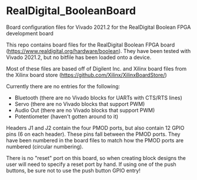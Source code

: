 # RealDigital_BooleanBoard
Board configuration files for Vivado 2021.2 for the RealDigital Boolean FPGA development board


This repo contains board files for the RealDigital Boolean FPGA board (https://www.realdigital.org/hardware/boolean).  They have been tested with Vivado 2021.2, but no bitfile has been loaded onto a device.

Most of these files are based off of Digilent Inc. and Xilinx board files from the Xilinx board store (https://github.com/Xilinx/XilinxBoardStore/)

Currently there are no entries for the following:
- Bluetooth (there are no Vivado blocks for UARTs with CTS/RTS lines)
- Servo (there are no Vivado blocks that support PWM)
- Audio Out (there are no Vivado blocks that support PWM)
- Potentiometer (haven't gotten around to it)

Headers J1 and J2 contain the four PMOD ports, but also contain 12 GPIO pins (6 on each header).  These pins fall between the PMOD ports.  They have been numbered in the board files to match how the PMOD ports are numbered (circular numbering).

There is no "reset" port on this board, so when creating block designs the user will need to specify a reset port by hand.  If using one of the push buttons, be sure not to use the push button GPIO entry!
